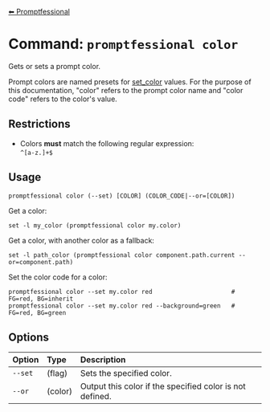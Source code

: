 [⬅ Promptfessional](../README.md#documentation)

# Command: `promptfessional color`

Gets or sets a prompt color.

Prompt colors are named presets for [set_color](https://fishshell.com/docs/current/cmds/set_color.html) values. For the purpose of this documentation, "color" refers to the prompt color name and "color code" refers to the color's value. 


## Restrictions

- Colors **must** match the following regular expression:  
  `^[a-z.]+$`
  

## Usage

`promptfessional color (--set) [COLOR] (COLOR_CODE|--or=[COLOR])`

Get a color:

```fish
set -l my_color (promptfessional color my.color)
```

Get a color, with another color as a fallback:

```fish
set -l path_color (promptfessional color component.path.current --or=component.path)
```

Set the color code for a color:

```fish
promptfessional color --set my.color red                      # FG=red, BG=inherit
promptfessional color --set my.color red --background=green   # FG=red, BG=green
```

## Options

|Option|Type|Description|
|:--|:--|:--|
|`--set`|(flag)|Sets the specified color.|
|`--or`|(color)|Output this color if the specified color is not defined.|
